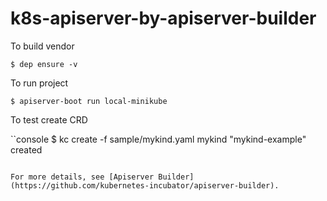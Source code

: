# k8s-apiserver-by-apiserver-builder

To build vendor

```console
$ dep ensure -v
```

To run project

```console
$ apiserver-boot run local-minikube
```

To test create CRD

``console
$ kc create -f sample/mykind.yaml
mykind "mykind-example" created
```

For more details, see [Apiserver Builder](https://github.com/kubernetes-incubator/apiserver-builder).
